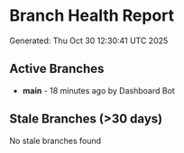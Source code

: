 # Branch Health Report
Generated: Thu Oct 30 12:30:41 UTC 2025

## Active Branches
- **main** - 18 minutes ago by Dashboard Bot

## Stale Branches (>30 days)
No stale branches found
